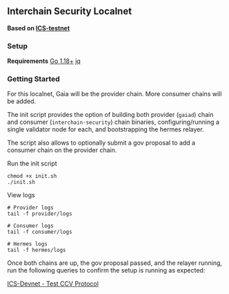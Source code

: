 ## Interchain Security Localnet
**Based on [ICS-testnet](https://github.com/sainoe/ICS-testnet)**

### Setup
**Requirements**
[Go 1.18+](https://go.dev/dl/)
[jq](https://stedolan.github.io/jq/download/)

### Getting Started
For this localnet, Gaia will be the provider chain. More consumer chains will be added.

The init script provides the option of building both provider (`gaiad`) chain and consumer (`interchain-security`) chain binaries, configuring/running a single validator node for each, and bootstrapping the hermes relayer.

The script also allows to optionally submit a gov proposal to add a consumer chain on the provider chain.

Run the init script
```shell
chmod +x init.sh
./init.sh
```

View logs
```shell
# Provider logs
tail -f provider/logs

# Consumer logs
tail -f consumer/logs

# Hermes logs
tail -f hermes/logs
```

Once both chains are up, the gov proposal passed, and the relayer running, run the following queries to confirm the setup is running as expected:

[ICS-Devnet - Test CCV Protocol](https://github.com/sainoe/ICS-testnet/blob/main/start-testnet-tutorial.md#test-the-ccv-protocol)
